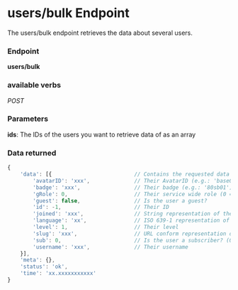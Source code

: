 # users/bulk Endpoint

The users/bulk endpoint retrieves the data about several users.

### Endpoint

**users/bulk**

### available verbs

_POST_

### Parameters

**ids**: The IDs of the users you want to retrieve data of as an array

### Data returned

```js
{
    'data': [{                          // Contains the requested data
        'avatarID': 'xxx',              // Their AvatarID (e.g.: 'base01')
        'badge': 'xxx',                 // Their badge (e.g.: '80sb01')
        'gRole': 0,                     // Their service wide role (0 = None; 3 = Brand Ambassador (BA); 5 = Admin)
        'guest': false,                 // Is the user a guest?
        'id': -1,                       // Their ID
        'joined': 'xxx',                // String representation of the time they joined plug (e.g.: '2014-07-23 22:47:00.573000')
        'language': 'xx',               // ISO 639-1 representation of their used language
        'level': 1,                     // Their level
        'slug': 'xxx',                  // URL conform representation of their name (also used for the profile page)
        'sub': 0,                       // Is the user a subscriber? (0 = false; 1 = true)
        'username': 'xxx',              // Their username
    }],
    'meta': {},
    'status': 'ok',
    'time': 'xx.xxxxxxxxxxx'
}
```